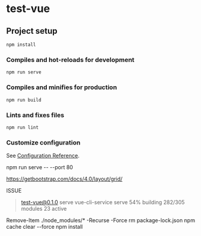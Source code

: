 # test-vue

## Project setup
```
npm install
```

### Compiles and hot-reloads for development
```
npm run serve
```

### Compiles and minifies for production
```
npm run build
```

### Lints and fixes files
```
npm run lint
```

### Customize configuration
See [Configuration Reference](https://cli.vuejs.org/config/).



npm run serve -- --port 80



https://getbootstrap.com/docs/4.0/layout/grid/




ISSUE

> test-vue@0.1.0 serve
> vue-cli-service serve
54% building 282/305 modules 23 active


Remove-Item ./node_modules/* -Recurse -Force
rm package-lock.json
npm cache clear --force
npm install
